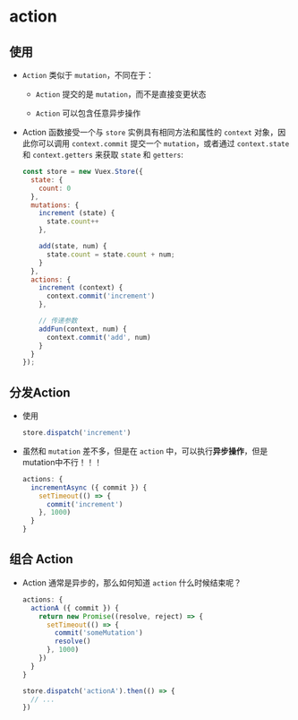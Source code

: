 # action

## 使用

+ `Action` 类似于 `mutation`，不同在于：

  + `Action` 提交的是 `mutation`，而不是直接变更状态

  + `Action` 可以包含任意异步操作

+ Action 函数接受一个与 `store` 实例具有相同方法和属性的 `context` 对象，因此你可以调用 `context.commit` 提交一个 `mutation`，或者通过 `context.state` 和 `context.getters` 来获取 `state` 和 `getters`:

  ```js
  const store = new Vuex.Store({
    state: {
      count: 0
    },
    mutations: {
      increment (state) {
        state.count++
      },

      add(state, num) {
        state.count = state.count + num;
      }
    },
    actions: {
      increment (context) {
        context.commit('increment')
      },

      // 传递参数
      addFun(context, num) {
        context.commit('add', num)
      }
    }
  });
  ```

## 分发Action

+ 使用

  ```js
  store.dispatch('increment')
  ```

+ 虽然和 `mutation` 差不多，但是在 `action` 中，可以执行**异步操作**，但是mutation中不行！！！

  ```js
  actions: {
    incrementAsync ({ commit }) {
      setTimeout(() => {
        commit('increment')
      }, 1000)
    }
  }
  ```

## 组合 Action

+ Action 通常是异步的，那么如何知道 `action` 什么时候结束呢？

  ```js
  actions: {
    actionA ({ commit }) {
      return new Promise((resolve, reject) => {
        setTimeout(() => {
          commit('someMutation')
          resolve()
        }, 1000)
      })
    }
  }
  ```

  ```js
  store.dispatch('actionA').then(() => {
    // ...
  })
  ```
